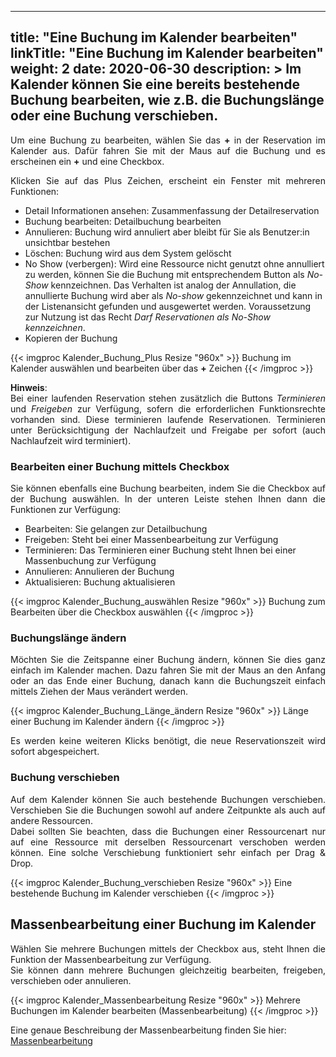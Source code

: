 
---
title: "Eine Buchung im Kalender bearbeiten"
linkTitle: "Eine Buchung im Kalender bearbeiten"
weight: 2
date: 2020-06-30
description: >
  Im Kalender können Sie eine bereits bestehende Buchung bearbeiten, wie z.B. die Buchungslänge oder eine Buchung verschieben. 
---
<p style="text-align: justify">
Um eine Buchung zu bearbeiten, wählen Sie das <b>+</b> in der Reservation im Kalender aus. Dafür fahren Sie mit der Maus auf die Buchung und es erscheinen ein <b>+</b> und eine Checkbox. </p>

<p style="text-align: justify">
Klicken Sie auf das Plus Zeichen, erscheint ein Fenster mit mehreren Funktionen:</p>

* Detail Informationen ansehen: Zusammenfassung der Detailreservation
* Buchung bearbeiten: Detailbuchung bearbeiten
* Annulieren: Buchung wird annuliert aber bleibt für Sie als Benutzer:in unsichtbar bestehen
* Löschen: Buchung wird aus dem System gelöscht  
* No Show (verbergen): Wird eine Ressource nicht genutzt ohne annulliert zu werden, können Sie die Buchung mit entsprechendem Button als <i>No-Show</i> kennzeichnen. Das Verhalten ist analog der Annullation, die annullierte Buchung wird aber als <i>No-show</i> gekennzeichnet und kann in der Listenansicht gefunden und ausgewertet werden. Voraussetzung zur Nutzung ist das Recht <i>Darf Reservationen als No-Show kennzeichnen</i>.
* Kopieren der Buchung 

{{< imgproc Kalender_Buchung_Plus Resize "960x" >}}
Buchung im Kalender auswählen und bearbeiten über das <b>+</b> Zeichen
{{< /imgproc >}}
 
<p style="text-align: justify">
<b>Hinweis</b>:</br> 
Bei einer laufenden Reservation stehen zusätzlich die Buttons <i>Terminieren</i> und <i>Freigeben</i> zur Verfügung, sofern die erforderlichen Funktionsrechte vorhanden sind. Diese terminieren laufende Reservationen. Terminieren unter Berücksichtigung der Nachlaufzeit und Freigabe per sofort (auch Nachlaufzeit wird terminiert). </p>

### Bearbeiten einer Buchung mittels Checkbox

<p style="text-align: justify">
Sie können ebenfalls eine Buchung bearbeiten, indem Sie die Checkbox auf der Buchung auswählen. In der unteren Leiste stehen Ihnen dann die Funktionen zur Verfügung: </p>

* Bearbeiten: Sie gelangen zur Detailbuchung 
* Freigeben: Steht bei einer Massenbearbeitung zur Verfügung
* Terminieren: Das Terminieren einer Buchung steht Ihnen bei einer Massenbuchung zur Verfügung
* Annulieren: Annulieren der Buchung
* Aktualisieren: Buchung aktualisieren

{{< imgproc Kalender_Buchung_auswählen Resize "960x" >}}
Buchung zum Bearbeiten über die Checkbox auswählen
{{< /imgproc >}}
 
### Buchungslänge ändern 

<p style="text-align: justify">
Möchten Sie die Zeitspanne einer Buchung ändern, können Sie dies ganz einfach im Kalender machen. Dazu fahren Sie mit der Maus an den Anfang oder an das Ende einer Buchung, danach kann die Buchungszeit einfach mittels Ziehen der Maus verändert werden. </p>

{{< imgproc Kalender_Buchung_Länge_ändern Resize "960x" >}}
Länge einer Buchung im Kalender ändern
{{< /imgproc >}}

<p style="text-align: justify">
Es werden keine weiteren Klicks benötigt, die neue Reservationszeit wird sofort abgespeichert. </p>

### Buchung verschieben

<p style="text-align: justify">
Auf dem Kalender können Sie auch bestehende Buchungen verschieben. Verschieben Sie die Buchungen sowohl auf andere Zeitpunkte als auch auf andere Ressourcen. </br>
Dabei sollten Sie beachten, dass die Buchungen einer Ressourcenart nur auf eine Ressource mit derselben Ressourcenart verschoben werden können. Eine solche Verschiebung funktioniert sehr einfach per Drag & Drop. </p>
 
{{< imgproc Kalender_Buchung_verschieben Resize "960x" >}}
Eine bestehende Buchung im Kalender verschieben
{{< /imgproc >}}

## Massenbearbeitung einer Buchung im Kalender

<p style="text-align: justify">
Wählen Sie mehrere Buchungen mittels der Checkbox aus, steht Ihnen die Funktion der Massenbearbeitung zur Verfügung. </br>
Sie können dann mehrere Buchungen gleichzeitig bearbeiten, freigeben, verschieben oder annulieren. </br>

{{< imgproc Kalender_Massenbearbeitung Resize "960x" >}}
Mehrere Buchungen im Kalender bearbeiten (Massenbearbeitung)
{{< /imgproc >}}

Eine genaue Beschreibung der Massenbearbeitung finden Sie hier: 
[Massenbearbeitung](/3vrooms/buchen/massenbearbeitung/)

